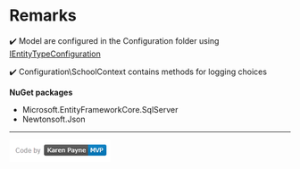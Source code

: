 ﻿# Remarks

:heavy_check_mark: Model are configured in the Configuration folder using [IEntityTypeConfiguration](https://docs.microsoft.com/en-us/dotnet/api/microsoft.entityframeworkcore.ientitytypeconfiguration-1?view=efcore-5.0)

:heavy_check_mark: Configuration\SchoolContext contains methods for logging choices

**NuGet packages**

- Microsoft.EntityFrameworkCore.SqlServer
- Newtonsoft.Json


---

![img](../../assets/kpmvp1.png)


